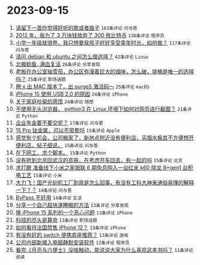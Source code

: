 # 2023-09-15

1. [请留下一首你觉得好听的歌或者曲子](https://www.v2ex.com/t/973927) `163条评论` `问与答`
1. [2012 年，我为了 3 万块钱放弃了 300 枚比特币](https://www.v2ex.com/t/973937) `138条评论` `程序员`
1. [小学一年级就很卷，我只想要我孩子好好享受童年时光，如何做？](https://www.v2ex.com/t/973933) `117条评论` `问与答`
1. [请问 debian 和 ubuntu 之间怎么做选择？](https://www.v2ex.com/t/974059) `42条评论` `Linux`
1. [北极鲶鱼, 满血复活](https://www.v2ex.com/t/973929) `26条评论` `分享发现`
1. [老板在办公室抽雪茄，办公区弥漫着巨大的烟味，怎么破，提桶是唯一的选择吗？](https://www.v2ex.com/t/974078) `25条评论` `职场话题`
1. [圈 x 出 MAC 版本了，出 surge5 激活码～](https://www.v2ex.com/t/973948) `25条评论` `macOS`
1. [iPhone 15 使用 USB 2.0 的原因](https://www.v2ex.com/t/974024) `24条评论` `iPhone`
1. [关于家庭吵架的感悟](https://www.v2ex.com/t/974008) `24条评论` `随想`
1. [不使用无头浏览器， python3 在 Linux 环境下如何对网页进行截图？](https://www.v2ex.com/t/974016) `21条评论` `Python`
1. [企业年金要不要交呢？](https://www.v2ex.com/t/973946) `17条评论` `问与答`
1. [15 Pro 钛金属，可以不带套吗](https://www.v2ex.com/t/974089) `15条评论` `Apple`
1. [感觉有个机会，公司搬家了，新地点附近没有便利店，买烟水极其不方便想开便利店，帖子细说。](https://www.v2ex.com/t/974056) `15条评论` `问与答`
1. [在下网工，求个脚本。](https://www.v2ex.com/t/974035) `15条评论` `Python`
1. [没有抢到北京回武汉的高铁，在考虑开车回去，有一起的吗](https://www.v2ex.com/t/973978) `15条评论` `北京`
1. [求打醒 准备线下小米之家银联 6 期免息购入一台红米 k60 晓龙 8+gen1 台积电工艺](https://www.v2ex.com/t/973938) `15条评论` `小米`
1. [大力飞！国产光刻机工厂到底是怎么回事，有没有工科大神来通俗易懂的解释一下？？](https://www.v2ex.com/t/973954) `14条评论` `问与答`
1. [ByPass 不好用](https://www.v2ex.com/t/973941) `14条评论` `生活`
1. [分享一个自己超快速睡眠的方法](https://www.v2ex.com/t/974075) `13条评论` `分享发现`
1. [换 iPhone 15 系列的一个恶心问题](https://www.v2ex.com/t/974066) `13条评论` `iPhone`
1. [科技的尽头是算命](https://www.v2ex.com/t/974032) `13条评论` `职场话题`
1. [如何看待法国禁售 iPhone 12？](https://www.v2ex.com/t/973976) `13条评论` `iPhone`
1. [有没有好的 switch 便携底座推荐？](https://www.v2ex.com/t/973928) `13条评论` `游戏`
1. [公司内部新接入电脑静默安装软件](https://www.v2ex.com/t/974039) `12条评论` `程序员`
1. [看完《月亮与六便士》没啥触动，能说说大家为什么喜欢这本书吗？](https://www.v2ex.com/t/974010) `11条评论` `阅读`
